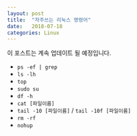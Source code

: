 ```yaml
---
layout: post
title:  "자주쓰는 리눅스 명령어"
date:   2018-07-18
categories: Linux
---
```


이 포스트는 계속 업데이트 될 예정입니다. 

* `ps -ef | grep` 
* `ls -lh`
* `top`
* `sudo su`
* `df -h`
* `cat [파일이름]`
* `tail -10 [파일이름]` / 	`tail -10f [파일이름]`
* `rm -rf`
* `nohup`
